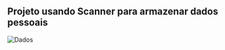 ## Projeto usando Scanner para armazenar dados pessoais 


![Dados](https://user-images.githubusercontent.com/97926394/182261528-4ad2e1cd-d71e-405d-a481-b49d0a1822a3.PNG)
